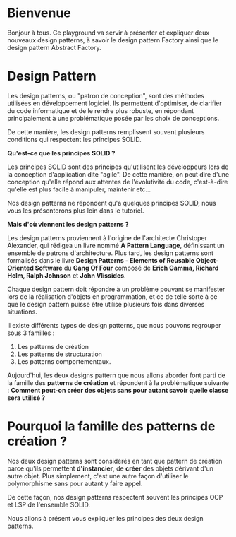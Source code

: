 # Bienvenue

Bonjour à tous. Ce playground va servir à présenter et expliquer deux nouveaux design patterns, à savoir le design pattern Factory ainsi que le design pattern Abstract Factory.

# Design Pattern

Les design patterns, ou "patron de conception", sont des méthodes utilisées en développement logiciel. Ils permettent d'optimiser, de clarifier du code informatique et de le rendre plus robuste, en répondant principalement à une problématique posée par les choix de conceptions.

De cette manière, les design patterns remplissent souvent plusieurs conditions qui respectent les principes SOLID.

**Qu'est-ce que les principes SOLID ?**

Les principes SOLID sont des principes qu'utilisent les développeurs lors de la conception d'application dite "agile". De cette manière, on peut dire d'une conception qu'elle répond aux attentes de l'évolutivité du code, c'est-à-dire qu'elle est plus facile à manipuler, maintenir etc... 

Nos design patterns ne répondent qu'a quelques principes SOLID, nous vous les présenterons plus loin dans le tutoriel.

**Mais d'où viennent les design patterns ?**

Les design patterns proviennent à l'origine de l'architecte Christoper Alexander, qui rédigea un livre nommé **A Pattern Language**, définissant un ensemble de patrons d'architecture. Plus tard, les design patterns sont formalisés dans le livre **Design Patterns - Elements of Reusable Object-Oriented Software** du **Gang Of Four** composé de **Erich Gamma, Richard Helm, Ralph Johnson** et **John Vlissides**.

Chaque design pattern doit répondre à un problème pouvant se manifester lors de la réalisation d'objets en programmation, et ce de telle sorte à ce que le design pattern puisse être utilisé plusieurs fois dans diverses situations.

Il existe différents types de design patterns, que nous pouvons regrouper sous 3 familles :
1. Les patterns de création
2. Les patterns de structuration
3. Les patterns comportementaux.

Aujourd'hui, les deux designs pattern que nous allons aborder font parti de la famille des **patterns de création** et répondent à la problématique suivante : **Comment peut-on créer des objets sans pour autant savoir quelle classe sera utilisé ?**


# Pourquoi la famille des patterns de création ?

Nos deux design patterns sont considérés en tant que pattern de création parce qu'ils permettent **d'instancier**, de **créer** des objets dérivant d'un autre objet. Plus simplement, c'est une autre façon d'utiliser le polymorphisme sans pour autant y faire appel.

De cette façon, nos design patterns respectent souvent les principes OCP et LSP de l'ensemble SOLID.

Nous allons à présent vous expliquer les principes des deux design patterns.
